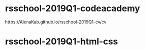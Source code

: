 # rsschool-2019Q1-codeacademy
 https://AlenaKab.github.io/rsschool-2019Q1-cv/cv
# rsschool-2019Q1-html-css

